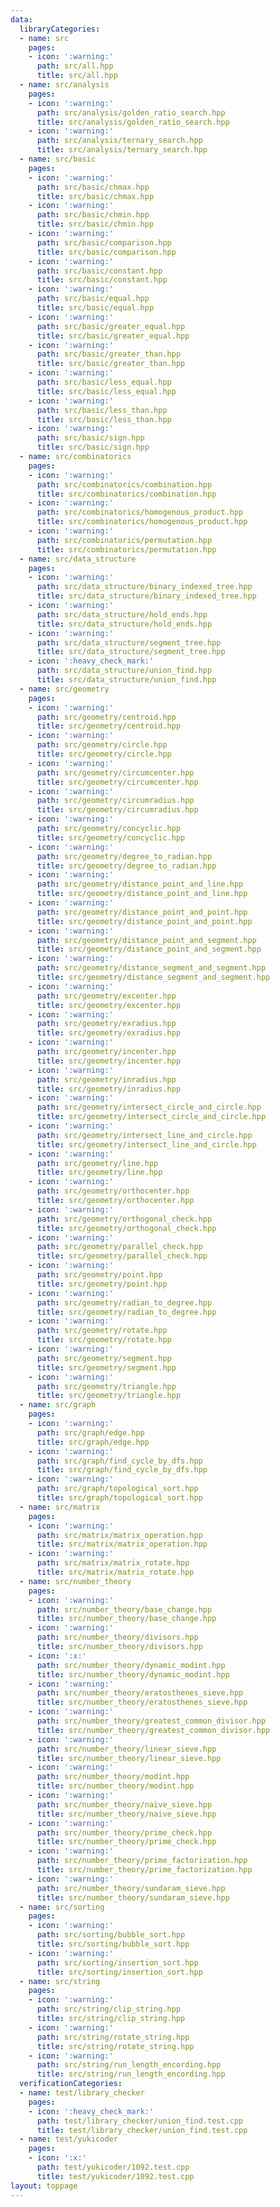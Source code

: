 ```yaml
---
data:
  libraryCategories:
  - name: src
    pages:
    - icon: ':warning:'
      path: src/all.hpp
      title: src/all.hpp
  - name: src/analysis
    pages:
    - icon: ':warning:'
      path: src/analysis/golden_ratio_search.hpp
      title: src/analysis/golden_ratio_search.hpp
    - icon: ':warning:'
      path: src/analysis/ternary_search.hpp
      title: src/analysis/ternary_search.hpp
  - name: src/basic
    pages:
    - icon: ':warning:'
      path: src/basic/chmax.hpp
      title: src/basic/chmax.hpp
    - icon: ':warning:'
      path: src/basic/chmin.hpp
      title: src/basic/chmin.hpp
    - icon: ':warning:'
      path: src/basic/comparison.hpp
      title: src/basic/comparison.hpp
    - icon: ':warning:'
      path: src/basic/constant.hpp
      title: src/basic/constant.hpp
    - icon: ':warning:'
      path: src/basic/equal.hpp
      title: src/basic/equal.hpp
    - icon: ':warning:'
      path: src/basic/greater_equal.hpp
      title: src/basic/greater_equal.hpp
    - icon: ':warning:'
      path: src/basic/greater_than.hpp
      title: src/basic/greater_than.hpp
    - icon: ':warning:'
      path: src/basic/less_equal.hpp
      title: src/basic/less_equal.hpp
    - icon: ':warning:'
      path: src/basic/less_than.hpp
      title: src/basic/less_than.hpp
    - icon: ':warning:'
      path: src/basic/sign.hpp
      title: src/basic/sign.hpp
  - name: src/combinatorics
    pages:
    - icon: ':warning:'
      path: src/combinatorics/combination.hpp
      title: src/combinatorics/combination.hpp
    - icon: ':warning:'
      path: src/combinatorics/homogenous_product.hpp
      title: src/combinatorics/homogenous_product.hpp
    - icon: ':warning:'
      path: src/combinatorics/permutation.hpp
      title: src/combinatorics/permutation.hpp
  - name: src/data_structure
    pages:
    - icon: ':warning:'
      path: src/data_structure/binary_indexed_tree.hpp
      title: src/data_structure/binary_indexed_tree.hpp
    - icon: ':warning:'
      path: src/data_structure/hold_ends.hpp
      title: src/data_structure/hold_ends.hpp
    - icon: ':warning:'
      path: src/data_structure/segment_tree.hpp
      title: src/data_structure/segment_tree.hpp
    - icon: ':heavy_check_mark:'
      path: src/data_structure/union_find.hpp
      title: src/data_structure/union_find.hpp
  - name: src/geometry
    pages:
    - icon: ':warning:'
      path: src/geometry/centroid.hpp
      title: src/geometry/centroid.hpp
    - icon: ':warning:'
      path: src/geometry/circle.hpp
      title: src/geometry/circle.hpp
    - icon: ':warning:'
      path: src/geometry/circumcenter.hpp
      title: src/geometry/circumcenter.hpp
    - icon: ':warning:'
      path: src/geometry/circumradius.hpp
      title: src/geometry/circumradius.hpp
    - icon: ':warning:'
      path: src/geometry/concyclic.hpp
      title: src/geometry/concyclic.hpp
    - icon: ':warning:'
      path: src/geometry/degree_to_radian.hpp
      title: src/geometry/degree_to_radian.hpp
    - icon: ':warning:'
      path: src/geometry/distance_point_and_line.hpp
      title: src/geometry/distance_point_and_line.hpp
    - icon: ':warning:'
      path: src/geometry/distance_point_and_point.hpp
      title: src/geometry/distance_point_and_point.hpp
    - icon: ':warning:'
      path: src/geometry/distance_point_and_segment.hpp
      title: src/geometry/distance_point_and_segment.hpp
    - icon: ':warning:'
      path: src/geometry/distance_segment_and_segment.hpp
      title: src/geometry/distance_segment_and_segment.hpp
    - icon: ':warning:'
      path: src/geometry/excenter.hpp
      title: src/geometry/excenter.hpp
    - icon: ':warning:'
      path: src/geometry/exradius.hpp
      title: src/geometry/exradius.hpp
    - icon: ':warning:'
      path: src/geometry/incenter.hpp
      title: src/geometry/incenter.hpp
    - icon: ':warning:'
      path: src/geometry/inradius.hpp
      title: src/geometry/inradius.hpp
    - icon: ':warning:'
      path: src/geometry/intersect_circle_and_circle.hpp
      title: src/geometry/intersect_circle_and_circle.hpp
    - icon: ':warning:'
      path: src/geometry/intersect_line_and_circle.hpp
      title: src/geometry/intersect_line_and_circle.hpp
    - icon: ':warning:'
      path: src/geometry/line.hpp
      title: src/geometry/line.hpp
    - icon: ':warning:'
      path: src/geometry/orthocenter.hpp
      title: src/geometry/orthocenter.hpp
    - icon: ':warning:'
      path: src/geometry/orthogonal_check.hpp
      title: src/geometry/orthogonal_check.hpp
    - icon: ':warning:'
      path: src/geometry/parallel_check.hpp
      title: src/geometry/parallel_check.hpp
    - icon: ':warning:'
      path: src/geometry/point.hpp
      title: src/geometry/point.hpp
    - icon: ':warning:'
      path: src/geometry/radian_to_degree.hpp
      title: src/geometry/radian_to_degree.hpp
    - icon: ':warning:'
      path: src/geometry/rotate.hpp
      title: src/geometry/rotate.hpp
    - icon: ':warning:'
      path: src/geometry/segment.hpp
      title: src/geometry/segment.hpp
    - icon: ':warning:'
      path: src/geometry/triangle.hpp
      title: src/geometry/triangle.hpp
  - name: src/graph
    pages:
    - icon: ':warning:'
      path: src/graph/edge.hpp
      title: src/graph/edge.hpp
    - icon: ':warning:'
      path: src/graph/find_cycle_by_dfs.hpp
      title: src/graph/find_cycle_by_dfs.hpp
    - icon: ':warning:'
      path: src/graph/topological_sort.hpp
      title: src/graph/topological_sort.hpp
  - name: src/matrix
    pages:
    - icon: ':warning:'
      path: src/matrix/matrix_operation.hpp
      title: src/matrix/matrix_operation.hpp
    - icon: ':warning:'
      path: src/matrix/matrix_rotate.hpp
      title: src/matrix/matrix_rotate.hpp
  - name: src/number_theory
    pages:
    - icon: ':warning:'
      path: src/number_theory/base_change.hpp
      title: src/number_theory/base_change.hpp
    - icon: ':warning:'
      path: src/number_theory/divisors.hpp
      title: src/number_theory/divisors.hpp
    - icon: ':x:'
      path: src/number_theory/dynamic_modint.hpp
      title: src/number_theory/dynamic_modint.hpp
    - icon: ':warning:'
      path: src/number_theory/eratosthenes_sieve.hpp
      title: src/number_theory/eratosthenes_sieve.hpp
    - icon: ':warning:'
      path: src/number_theory/greatest_common_divisor.hpp
      title: src/number_theory/greatest_common_divisor.hpp
    - icon: ':warning:'
      path: src/number_theory/linear_sieve.hpp
      title: src/number_theory/linear_sieve.hpp
    - icon: ':warning:'
      path: src/number_theory/modint.hpp
      title: src/number_theory/modint.hpp
    - icon: ':warning:'
      path: src/number_theory/naive_sieve.hpp
      title: src/number_theory/naive_sieve.hpp
    - icon: ':warning:'
      path: src/number_theory/prime_check.hpp
      title: src/number_theory/prime_check.hpp
    - icon: ':warning:'
      path: src/number_theory/prime_factorization.hpp
      title: src/number_theory/prime_factorization.hpp
    - icon: ':warning:'
      path: src/number_theory/sundaram_sieve.hpp
      title: src/number_theory/sundaram_sieve.hpp
  - name: src/sorting
    pages:
    - icon: ':warning:'
      path: src/sorting/bubble_sort.hpp
      title: src/sorting/bubble_sort.hpp
    - icon: ':warning:'
      path: src/sorting/insertion_sort.hpp
      title: src/sorting/insertion_sort.hpp
  - name: src/string
    pages:
    - icon: ':warning:'
      path: src/string/clip_string.hpp
      title: src/string/clip_string.hpp
    - icon: ':warning:'
      path: src/string/rotate_string.hpp
      title: src/string/rotate_string.hpp
    - icon: ':warning:'
      path: src/string/run_length_encording.hpp
      title: src/string/run_length_encording.hpp
  verificationCategories:
  - name: test/library_checker
    pages:
    - icon: ':heavy_check_mark:'
      path: test/library_checker/union_find.test.cpp
      title: test/library_checker/union_find.test.cpp
  - name: test/yukicoder
    pages:
    - icon: ':x:'
      path: test/yukicoder/1092.test.cpp
      title: test/yukicoder/1092.test.cpp
layout: toppage
---
```


